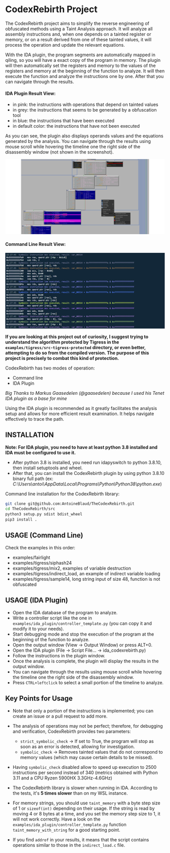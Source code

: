 # CodexRebirth Project

The CodexRebirth project aims to simplify the reverse engineering of obfuscated methods using a Taint Analysis approach. It will analyze all assembly instructions and, when one depends on a tainted register or memory, or on a result derived from one of these tainted values, it will process the operation and update the relevant equations.

With the IDA plugin, the program segments are automatically mapped in qiling, so you will have a exact copy of the program in memory. The plugin will then automatically set the registers and memory to the values of the registers and memory at the beginning of the function to analyze. It will then execute the function and analyze the instructions one by one. After that you can navigate through the results. 


#### IDA Plugin Result View:

- in pink: the instructions with operations that depend on tainted values
- in grey: the instructions that seems to be generated by a obfuscation tool
- in blue: the instructions that have been executed
- in default color: the instructions that have not been executed

As you can see, the plugin also displays operands values and the equations generated by the analysis.
You can navigate through the results using mouse scroll while hovering the timeline one the right side of the disassembly window (not shown in the screenshot).

![ida_plugin](./doc/imgs/ida_screen.png)


#### Command Line Result View:

![command_line](./doc/imgs/command_line.png)

**If you are looking at this project out of curiosity, I suggest trying to understand the algorithm protected by Tigress in the `examples/tigress/src-tigress-protected` directory, or even better, attempting to do so from the compiled version. The purpose of this project is precisely to combat this kind of protection.**

CodexRebirth has two modes of operation:

- Command line
- IDA Plugin 

*Big Thanks to Markus Gaasedelen (@gaasedelen) because I used his Tenet IDA plugin as a base for mine*

Using the IDA plugin is recommended as it greatly facilitates the analysis setup and allows for more efficient result examination. It helps navigate effectively to trace the path.

## INSTALLATION

**Note: For IDA plugin, you need to have at least python 3.8 installed and IDA must be configured to use it.**

- After python 3.8 is installed, you need run idapyswitch to python 3.8.10, then install setuptools and wheel.
- After that, you can install the CodexRebirth plugin by using python 3.8.10 binary full path (ex: *C:\Users\antoi\AppData\Local\Programs\Python\Python38\python.exe*)


Command line installation for the CodexRebirth library:
```bash
git clone git@github.com:AntoineBlaud/TheCodexRebirth.git
cd TheCodexRebirth/src
python3 setup.py sdist bdist_wheel 
pip3 install . 
```



## USAGE (Command Line)


Check the examples in this order:

- examples/fairlight
- examples/tigress/siphash24
- examples/tigress/mix2, examples of variable destruction
- examples/tigress/indirect_load, an example of indirect variable loading
- examples/tigress/sample14, long string input of size 48, function is not obfuscated


## USAGE (IDA Plugin)

- Open the IDA database of the program to analyze.
- Write a controller script like the one in `examples/ida_plugin/controller_template.py` (you can copy it and modify it to your needs).
- Start debugging mode and stop the execution of the program at the beginning of the function to analyze.
- Open the output window (View -> Output Window) or press ALT+0.
- Open the IDA plugin (File -> Script File... -> ida_codexrebirth.py)
- Follow the instructions in the plugin window.
- Once the analysis is complete, the plugin will display the results in the output window.
- You can navigate through the results using mouse scroll while hovering the timeline one the right side of the disassembly window.
- Press `CTRL+leftclick` to select a small portion of the timeline to analyze.


## Key Points for Usage

- Note that only a portion of the instructions is implemented; you can create an issue or a pull request to add more.

- The analysis of operations may not be perfect; therefore, for debugging and verification, CodexRebirth provides two parameters:
  - `strict_symbolic_check` -> If set to True, the program will stop as soon as an error is detected, allowing for investigation.
  - `symbolic_check` -> Removes tainted values that do not correspond to memory values (which may cause certain details to be missed).

- Having `symbolic_check` disabled allow to speed up execution to 2500 instructions per second instead of 340 (metrics obtained with Python 3.11 and a CPU Ryzen 5900HX 3.3GHz-4.6GHz)

- The CodexRebirth library is slower when running in IDA. According to the tests, it's **5 times slower** than on my WSL instance. 

- For memory strings, you should use `taint_memory` with a byte step size of 1 or `sizeof(int)` depending on their usage. If the string is read by moving 4 or 8 bytes at a time, and you set the memory step size to 1, it will not work correctly. Have a look on the `examples/ida_plugin/controller_template.py` function `taint_memory_with_string` for a good starting point.

- If you find `addrof` in your results, it means that the script contains operations similar to those in the `indirect_load.c` file.

